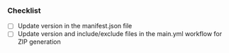 ### Checklist
- [ ] Update version in the manifest.json file
- [ ] Update version and include/exclude files in the main.yml workflow for ZIP generation
